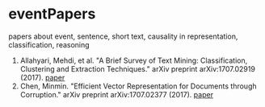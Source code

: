 # eventPapers

papers about event, sentence, short text, causality in representation, classification, reasoning 

1. Allahyari, Mehdi, et al. "A Brief Survey of Text Mining: Classification, Clustering and Extraction Techniques." arXiv preprint arXiv:1707.02919 (2017). [paper](https://arxiv.org/pdf/1707.02919.pdf)
2. Chen, Minmin. "Efficient Vector Representation for Documents through Corruption." arXiv preprint arXiv:1707.02377 (2017). [paper](https://arxiv.org/pdf/1707.02377)

